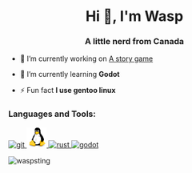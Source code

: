 <h1 align="center">Hi 👋, I'm Wasp</h1>
<h3 align="center">A little nerd from Canada</h3>

- 🔭 I’m currently working on [A story game](https://github.com/Waspsting/StorySilly)

- 🌱 I’m currently learning **Godot**

- ⚡ Fun fact **I use gentoo linux**

<h3 align="left">Languages and Tools:</h3>
<p align="left"> <a href="https://git-scm.com/" target="_blank" rel="noreferrer"> <img src="https://www.vectorlogo.zone/logos/git-scm/git-scm-icon.svg" alt="git" width="40" height="40"/> </a> <a href="https://www.linux.org/" target="_blank" rel="noreferrer"> <img src="https://raw.githubusercontent.com/devicons/devicon/master/icons/linux/linux-original.svg" alt="linux" width="40" height="40"/> </a> <a href="https://www.rust-lang.org" target="_blank" rel="noreferrer"> <img src="https://upload.wikimedia.org/wikipedia/commons/d/d5/Rust_programming_language_black_logo.svg" alt="rust" width="40" height="40"/> </a> <a href="https://godotengine.org" target="_blank" rel="noreferrer"> <img src="https://godotengine.org/assets/press/icon_color.svg" alt="godot" width="40" height="40"/> </a> </p>

<p><img align="center" src="https://github-readme-stats.vercel.app/api/top-langs?username=waspsting&show_icons=true&locale=en&layout=compact" alt="waspsting" /></p>

